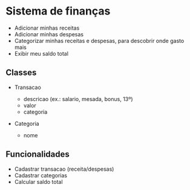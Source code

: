 # Sistema de finanças

- Adicionar minhas receitas
- Adicionar minhas despesas
- Categorizar minhas receitas e despesas, para descobrir onde gasto mais
- Exibir meu saldo total


## Classes

- Transacao
    - descricao (ex.: salario, mesada, bonus, 13º)
    - valor
    - categoria

- Categoria
    - nome


## Funcionalidades

- Cadastrar transacao (receita/despesas)
- Cadastrar categorias
- Calcular saldo total